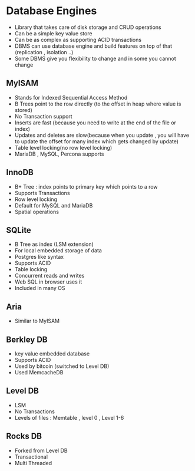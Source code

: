 # Database Engines

* Library that takes care of disk storage and CRUD operations 
* Can be a simple key value store
* Can be as complex as supporting ACID transactions
* DBMS can use database engine and build features on top of that (replication , isolation ..)
* Some DBMS give you flexibility to change and in some you cannot change 

## MyISAM

* Stands for Indexed Sequential Access Method
* B Trees point to the row directly (to the offset in heap where value is stored)
* No Transaction support
* Inserts are fast (because you need to write at the end of the file or index)
* Updates and deletes are slow(because when you update , you will have to update the offset for many index which gets changed by update)
* Table level locking(no row level locking)
* MariaDB , MySQL, Percona supports 

## InnoDB

* B+ Tree : index points to primary key which points to a row
* Supports Transactions 
* Row level locking 
* Default for MySQL and MariaDB
* Spatial operations 

## SQLite

* B Tree as index (LSM extension) 
* For local embedded storage of data 
* Postgres like syntax
* Supports ACID 
* Table locking 
* Concurrent reads and writes 
* Web SQL in browser uses it 
* Included in many OS 

## Aria

* Similar to MyISAM

## Berkley DB

* key value embedded database
* Supports ACID
* Used by bitcoin (switched to Level DB)
* Used MemcacheDB

## Level DB

* LSM 
* No Transactions 
* Levels of files : Memtable , level 0 , Level 1-6 

## Rocks DB

* Forked from Level DB
* Transactional 
* Multi Threaded 
